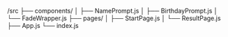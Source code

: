 /src
├── components/
│ ├── NamePrompt.js
│ ├── BirthdayPrompt.js
│ └── FadeWrapper.js
├── pages/
│ ├── StartPage.js
│ └── ResultPage.js
├── App.js
└── index.js
